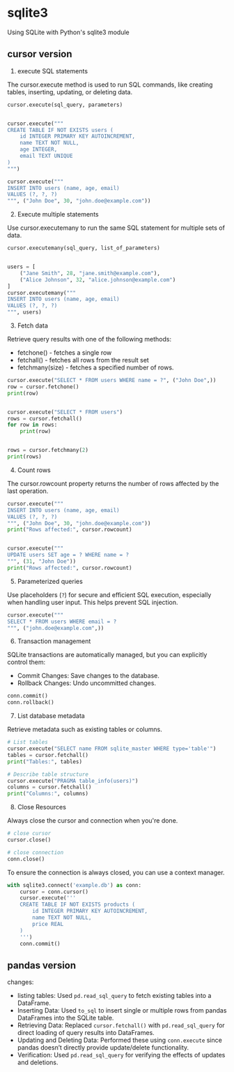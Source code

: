 # sqlite3

Using SQLite with Python's sqlite3 module


## cursor version

1. execute SQL statements

The cursor.execute method is used to run SQL commands, like creating tables, inserting, updating, or deleting data.

```python
cursor.execute(sql_query, parameters)


cursor.execute("""
CREATE TABLE IF NOT EXISTS users (
    id INTEGER PRIMARY KEY AUTOINCREMENT,
    name TEXT NOT NULL,
    age INTEGER,
    email TEXT UNIQUE
)
""")

cursor.execute("""
INSERT INTO users (name, age, email)
VALUES (?, ?, ?)
""", ("John Doe", 30, "john.doe@example.com"))

```

2. Execute multiple statements

Use cursor.executemany to run the same SQL statement for multiple sets of data.

```python
cursor.executemany(sql_query, list_of_parameters)


users = [
    ("Jane Smith", 28, "jane.smith@example.com"),
    ("Alice Johnson", 32, "alice.johnson@example.com")
]
cursor.executemany("""
INSERT INTO users (name, age, email)
VALUES (?, ?, ?)
""", users)
```

3. Fetch data

Retrieve query results with one of the following methods:
* fetchone() - fetches a single row
* fetchall() - fetches all rows from the result set
* fetchmany(size) - fetches a specified number of rows.

```python
cursor.execute("SELECT * FROM users WHERE name = ?", ("John Doe",))
row = cursor.fetchone()
print(row)


cursor.execute("SELECT * FROM users")
rows = cursor.fetchall()
for row in rows:
    print(row)


rows = cursor.fetchmany(2)
print(rows)
```

4. Count rows

The cursor.rowcount property returns the number of rows affected by the last operation.

```python
cursor.execute("""
INSERT INTO users (name, age, email)
VALUES (?, ?, ?)
""", ("John Doe", 30, "john.doe@example.com"))
print("Rows affected:", cursor.rowcount)


cursor.execute("""
UPDATE users SET age = ? WHERE name = ?
""", (31, "John Doe"))
print("Rows affected:", cursor.rowcount)
```

5. Parameterized queries

Use placeholders (`?`) for secure and efficient SQL execution, especially when handling user input. This helps prevent SQL injection.

```python
cursor.execute("""
SELECT * FROM users WHERE email = ?
""", ("john.doe@example.com",))
```

6. Transaction management

SQLite transactions are automatically managed, but you can explicitly control them:
* Commit Changes: Save changes to the database.
* Rollback Changes: Undo uncommitted changes.

```python
conn.commit()
conn.rollback()
```

7.  List database metadata

Retrieve metadata such as existing tables or columns.

```python
# List tables
cursor.execute("SELECT name FROM sqlite_master WHERE type='table'")
tables = cursor.fetchall()
print("Tables:", tables)

# Describe table structure
cursor.execute("PRAGMA table_info(users)")
columns = cursor.fetchall()
print("Columns:", columns)
```

8. Close Resources

Always close the cursor and connection when you're done.

```python
# close cursor
cursor.close()

# close connection
conn.close()
```

To ensure the connection is always closed, you can use a context manager.
```python
with sqlite3.connect('example.db') as conn:
    cursor = conn.cursor()
    cursor.execute('''
    CREATE TABLE IF NOT EXISTS products (
        id INTEGER PRIMARY KEY AUTOINCREMENT,
        name TEXT NOT NULL,
        price REAL
    )
    ''')
    conn.commit()
```

## pandas version

changes:
* listing tables: Used `pd.read_sql_query` to fetch existing tables into a DataFrame.
* Inserting Data: Used `to_sql` to insert single or multiple rows from pandas DataFrames into the SQLite table.
* Retrieving Data: Replaced `cursor.fetchall()` with `pd.read_sql_query` for direct loading of query results into DataFrames.
* Updating and Deleting Data: Performed these using `conn.execute` since pandas doesn’t directly provide update/delete functionality.
* Verification: Used `pd.read_sql_query` for verifying the effects of updates and deletions.